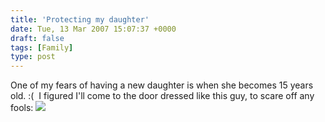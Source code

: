 ```yaml
---
title: 'Protecting my daughter'
date: Tue, 13 Mar 2007 15:07:37 +0000
draft: false
tags: [Family]
type: post
---
```


One of my fears of having a new daughter is when she becomes 15 years old. :(  I figured I'll come to the door dressed like this guy, to scare off any fools: ![](http://www.yourmother.com/antarctica/images/19/vato.jpg)